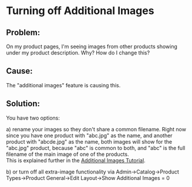 # Turning off Additional Images
 
## Problem:

On my product pages, I'm seeing images from other products showing under my product description.  Why? How do I change this?

## Cause:

The "additional images" feature is causing this.

## Solution:

You have two options:

a) rename your images so they don't share a common filename.  Right now since you have one product with "abc.jpg" as the name, and another product with "abcde.jpg" as the name, both images will show for the "abc.jpg" product, because "abc" is common to both, and "abc" is the full filename of the main image of one of the products.  
This is explained further in the [Additional Images Tutorial](customizing/adding_multiple_images_to_a_product.md).

b) or turn off all extra-image functionality via Admin->Catalog->Product Types->Product General->Edit Layout->Show Additional Images = 0
